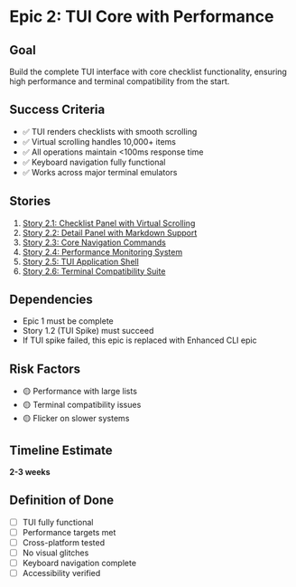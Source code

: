# Epic 2: TUI Core with Performance

## Goal

Build the complete TUI interface with core checklist functionality, ensuring high performance and terminal compatibility from the start.

## Success Criteria

- ✅ TUI renders checklists with smooth scrolling
- ✅ Virtual scrolling handles 10,000+ items
- ✅ All operations maintain <100ms response time
- ✅ Keyboard navigation fully functional
- ✅ Works across major terminal emulators

## Stories

1. [Story 2.1: Checklist Panel with Virtual Scrolling](story-2.1-checklist-panel.md)
2. [Story 2.2: Detail Panel with Markdown Support](story-2.2-detail-panel.md)
3. [Story 2.3: Core Navigation Commands](story-2.3-navigation.md)
4. [Story 2.4: Performance Monitoring System](story-2.4-performance.md)
5. [Story 2.5: TUI Application Shell](story-2.5-app-shell.md)
6. [Story 2.6: Terminal Compatibility Suite](story-2.6-compatibility.md)

## Dependencies

- Epic 1 must be complete
- Story 1.2 (TUI Spike) must succeed
- If TUI spike failed, this epic is replaced with Enhanced CLI epic

## Risk Factors

- 🟡 Performance with large lists
- 🟡 Terminal compatibility issues
- 🟡 Flicker on slower systems

## Timeline Estimate

**2-3 weeks**

## Definition of Done

- [ ] TUI fully functional
- [ ] Performance targets met
- [ ] Cross-platform tested
- [ ] No visual glitches
- [ ] Keyboard navigation complete
- [ ] Accessibility verified
